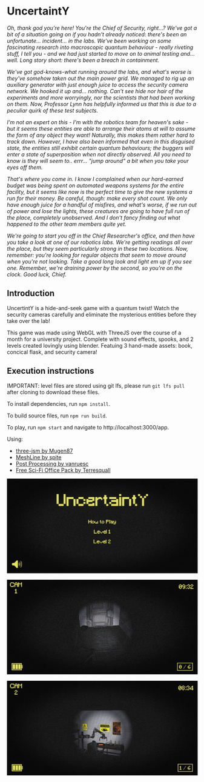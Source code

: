 # UncertaintY

*Oh, thank god you're here! You're the Chief of Security, right…? We've got a bit of a situation going on if you hadn't already noticed: there's been an unfortunate… incident… in the labs. We've been working on some fascinating research into macroscopic quantum behaviour - really riveting stuff, I tell you - and we had just started to move on to animal testing and... well. Long story short: there's been a breach in containment.*

*We've got god-knows-what running around the labs, and what's worse is they've somehow taken out the main power grid. We managed to rig up an auxiliary generator with just enough juice to access the security camera network. We hooked it up and... nothing. Can't see hide nor hair of the experiments and more worryingly, nor the scientists that had been working on them. Now, Professor Lynn has helpfully informed us that this is due to a peculiar quirk of these test subjects.*

*I'm not an expert on this - I'm with the robotics team for heaven's sake - but it seems these entities are able to arrange their atoms at will to assume the form of any object they want! Naturally, this makes them rather hard to track down. However, I have also been informed that even in this disguised state, the entities still exhibit certain quantum behaviours; the buggers will enter a state of superposition when not directly observed. All you need to know is they will seem to.. errr… "jump around" a bit when you take your eyes off them.*

*That's where you come in. I know I complained when our hard-earned budget was being spent on automated weapons systems for the entire facility, but it seems like now is the perfect time to give the new systems a run for their money. Be careful, though: make every shot count. We only have enough juice for a handful of misfires, and what's worse, if we run out of power and lose the lights, these creatures are going to have full run of the place, completely unobserved. And I don't fancy finding out what happened to the other team members quite yet.*

*We're going to start you off in the Chief Researcher's office, and then have you take a look at one of our robotics labs. We're getting readings all over the place, but they seem particularly strong in these two locations. Now, remember: you're looking for regular objects that seem to move around when you're not looking. Take a good long look and light em up if you see one. Remember, we're draining power by the second, so you're on the clock. Good luck, Chief.*

## Introduction

UncertintY is a hide-and-seek game with a quantum twist! Watch the security cameras carefully and eliminate the mysterious entities before they take over the lab!

This game was made using WebGL with ThreeJS over the course of a month for a university project. Complete with sound effects, spooks, and 2 levels created lovingly using blender. Featuing 3 hand-made assets: book, concical flask, and security camera!

## Execution instructions

IMPORTANT: level files are stored using git lfs, please run `git lfs pull` after cloning to download these files.

To install dependencies, run `npm install`.

To build source files, run `npm run build`.

To play, run `npm start` and navigate to http://localhost:3000/app.

Using:
- [three-jsm by Mugen87](https://github.com/Mugen87/three-jsm)
- [MeshLine by spite](https://github.com/spite/THREE.MeshLine)
- [Post Processing by vanruesc](https://github.com/pmndrs/postprocessing)
- [Free Sci-Fi Office Pack by Terresquall](https://assetstore.unity.com/packages/3d/environments/sci-fi/free-sci-fi-office-pack-195067)

![alt text](https://github.com/fennkm/UncertaintY-Game/blob/main/Thumbnail1.PNG?raw=true)

![alt text](https://github.com/fennkm/UncertaintY-Game/blob/main/Thumbnail2.PNG?raw=true)

![alt text](https://github.com/fennkm/UncertaintY-Game/blob/main/Thumbnail3.PNG?raw=true)

